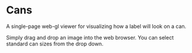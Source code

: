 # Cans
A single-page web-gl viewer for visualizing how a label will look on a can.

Simply drag and drop an image into the web browser.  You can select standard
can sizes from the drop down.

